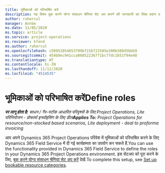 ```yaml
---
title: भूमिकाओं को परिभाषित करें
description: यह विषय बुक करने योग्य संसाधन श्रेणियां सेट अप करने की जानकारी का लिंक प्रदान करता है.
author: ruhercul
manager: Annbe
ms.date: 11/05/2020
ms.topic: article
ms.service: project-operations
ms.reviewer: kfend
ms.author: ruhercul
ms.openlocfilehash: c50952854653799bf21b722585e200b380d5bbb9
ms.sourcegitcommit: 454b0ec941cca06852236771bc77dc1651f94e48
ms.translationtype: HT
ms.contentlocale: hi-IN
ms.lasthandoff: 11/12/2020
ms.locfileid: "4514535"
---
```

# <a name="define-roles"></a><span data-ttu-id="a73fb-103">भूमिकाओं को परिभाषित करें</span><span class="sxs-lookup"><span data-stu-id="a73fb-103">Define roles</span></span>

<span data-ttu-id="a73fb-104">_**पर लागू होता है:** साधन / गैर-स्टॉक आधारित परिदृश्यों के लिए Project Operations, Lite परिनियोजन - प्रोफार्मा इनवॉइसिंग के लिए डील_</span><span class="sxs-lookup"><span data-stu-id="a73fb-104">_**Applies To:** Project Operations for resource/non-stocked based scenarios, Lite deployment - deal to proforma invoicing_</span></span>

<span data-ttu-id="a73fb-105">आप अपने Dynamics 365 Project Operations परिवेश में भूमिकाओं को परिभाषित करने के लिए Dynamics 365 Field Service में दी गई कार्यक्षमता का उपयोग कर सकते हैं.</span><span class="sxs-lookup"><span data-stu-id="a73fb-105">You can use the functionality provided in Dynamics 365 Field Service to define the roles in your Dynamics 365 Project Operations environment.</span></span> <span data-ttu-id="a73fb-106">इस सेटअप को पूरा करने के लिए, [बुक करने योग्य संसाधन श्रेणियां सेट अप करें](https://docs.microsoft.com/dynamics365/field-service/set-up-bookable-resource-categories) देखें.</span><span class="sxs-lookup"><span data-stu-id="a73fb-106">To complete this setup, see [Set up bookable resource categories](https://docs.microsoft.com/dynamics365/field-service/set-up-bookable-resource-categories).</span></span>
